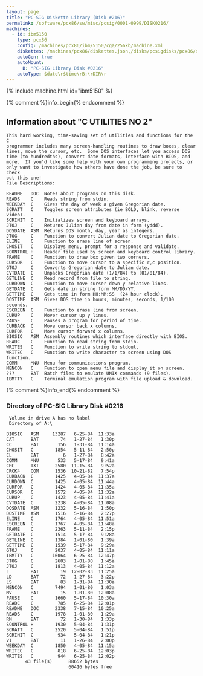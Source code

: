 ```yaml
---
layout: page
title: "PC-SIG Diskette Library (Disk #216)"
permalink: /software/pcx86/sw/misc/pcsig/0001-0999/DISK0216/
machines:
  - id: ibm5150
    type: pcx86
    config: /machines/pcx86/ibm/5150/cga/256kb/machine.xml
    diskettes: /machines/pcx86/diskettes.json,/disks/pcsigdisks/pcx86/diskettes.json
    autoGen: true
    autoMount:
      B: "PC-SIG Library Disk #0216"
    autoType: $date\r$time\rB:\rDIR\r
---
```


{% include machine.html id="ibm5150" %}

{% comment %}info_begin{% endcomment %}

## Information about "C UTILITIES NO 2"

    This hard working, time-saving set of utilities and functions for the C
    programmer includes many screen-handling routines to draw boxes, clear
    lines, move the cursor, etc.  Some DOS interfaces let you access DOS
    time (to hundredths), convert date formats, interface with BIOS, and
    more.  If you'd like some help with your own programming projects, or
    only want to investigate how others have done the job, be sure to check
    out this one!
    File Descriptions:
    
    README   DOC  Notes about programs on this disk.
    READS    C    Reads string from stdin.
    WEEKDAY  C    Gives the day of week a given Gregorian date.
    SCRATT   C    Toggles screen attributes (ie BOLD, blink, reverse video).
    SCRINIT  C    Initializes screen and keyboard arrays.
    JTOJ     C    Returns Julian day from date in form (yddd).
    DOSDATE  ASM  Returns DOS month, day, year as integers.
    JTOG     C    Function to convert Julian date to Gregorian date.
    ELINE    C    Function to erase line of screen.
    CHOSIT   C    Displays menu, prompt for a response and validate.
    SCONTROL H    Header file used by screen and keyboard control library.
    FRAME    C    Function to draw box given two corners.
    CURSOR   C    Function to move cursor to a specific r,c position.
    GTOJ     C    Converts Gregorian date to Julian date.
    CVTDATE  C    Unpacks Gregorian date (1/1/84) to (01/01/84).
    GETLINE  C    Read record from file to string.
    CURDOWN  C    Function to move curser down y relative lines.
    GETDATE  C    Gets date in string form MM/DD/YY.
    GETTIME  C    Gets time in form HH:MM:SS  (24 hour clock).
    DOSTIME  ASM  Gives DOS time in hours, minutes, seconds, 1/100 seconds.
    ESCREEN  C    Function to erase line from screen.
    CURUP    C    Mover cursor up y lines.
    PAUSE    C    Pauses a program for period of time.
    CURBACK  C    Move cursor back x columns.
    CURFOR   C    Move cursor forward x columns.
    BIOSIO   ASM  Assembly routines which interface directly with BIOS.
    READC    C    Function to read string from stdin.
    WRITES   C    Function to write string to stdout.
    WRITEC   C    Function to write character to screen using DOS function.
    COMM     MNU  Menu for communications program.
    MENCON   C    Function to open menu file and display it on screen.
    ???      BAT  Batch files to emulate UNIX commands (9 files).
    IBMTTY   C    Terminal emulation program with file upload & download.
{% comment %}info_end{% endcomment %}


### Directory of PC-SIG Library Disk #0216

     Volume in drive A has no label
     Directory of A:\

    BIOSIO   ASM     13287   6-25-84  11:33a
    CAT      BAT        74   1-27-84   1:30p
    CC       BAT       156   1-31-84  11:14a
    CHOSIT   C        1854   5-11-84   2:50p
    CL       BAT         6   1-27-84   8:42a
    COMM     MNU       533   5-17-84   9:41a
    CRC      TXT      2580  11-15-84   9:52a
    CRCK4    COM      1536  10-21-82   7:54p
    CURBACK  C        1425   4-05-84  11:37a
    CURDOWN  C        1425   4-05-84  11:44a
    CURFOR   C        1424   4-05-84  11:35a
    CURSOR   C        1572   4-05-84  11:32a
    CURUP    C        1423   4-05-84  11:41a
    CVTDATE  C        2238   4-05-84  11:08a
    DOSDATE  ASM      1232   5-16-84   1:50p
    DOSTIME  ASM      1516   5-16-84   2:27p
    ELINE    C        1764   4-05-84  11:51a
    ESCREEN  C        1767   4-05-84  11:48a
    FRAME    C        2363   5-11-84   2:15p
    GETDATE  C        1514   5-17-84   9:28a
    GETLINE  C        1384   1-01-80   1:39a
    GETTIME  C        1539   5-17-84   9:29a
    GTOJ     C        2037   4-05-84  11:11a
    IBMTTY   C       16064   6-25-84  12:47p
    JTOG     C        2603   1-01-80   1:45a
    JTOJ     C        1813   4-05-84  11:12a
    L        BAT        19  12-02-83  11:25a
    LD       BAT        72   1-27-84   3:22p
    LS       BAT        83   1-31-84  11:30a
    MENCON   C        7494   1-01-80   1:03a
    MV       BAT        15   1-01-80  12:08a
    PAUSE    C        1660   5-17-84  10:30a
    READC    C         785   6-25-84  12:01p
    README   DOC      2338   7-15-84  10:25a
    READS    C        1978   1-01-80   1:29a
    RM       BAT        72   1-30-84   1:33p
    SCONTROL H        1930   5-04-84   1:31p
    SCRATT   C        2520   5-04-84   1:51p
    SCRINIT  C         934   5-04-84   1:21p
    VI       BAT        11   1-26-84   2:00p
    WEEKDAY  C        1850   4-05-84  11:15a
    WRITEC   C         818   6-25-84  12:03p
    WRITES   C         944   6-25-84  12:02p
           43 file(s)      88652 bytes
                           60416 bytes free
